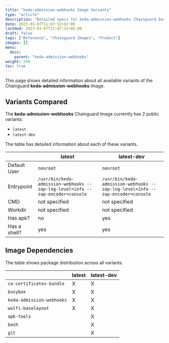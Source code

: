 ```yaml
---
title: "keda-admission-webhooks Image Variants"
type: "article"
description: "Detailed specs for keda-admission-webhooks Chainguard Image Variants"
date: 2023-03-07T11:07:52+02:00
lastmod: 2023-03-07T11:07:52+02:00
draft: false
tags: ["Reference", "Chainguard Images", "Product"]
images: []
menu:
  docs:
    parent: "keda-admission-webhooks"
weight: 550
toc: true
---
```


This page shows detailed information about all available variants of the Chainguard **keda-admission-webhooks** Image.

## Variants Compared
The **keda-admission-webhooks** Chainguard Image currently has 2 public variants: 

- `latest`
- `latest-dev`

The table has detailed information about each of these variants.

|              | latest                                                                        | latest-dev                                                                    |
|--------------|-------------------------------------------------------------------------------|-------------------------------------------------------------------------------|
| Default User | `nonroot`                                                                     | `nonroot`                                                                     |
| Entrypoint   | `/usr/bin/keda-admission-webhooks --zap-log-level=info --zap-encoder=console` | `/usr/bin/keda-admission-webhooks --zap-log-level=info --zap-encoder=console` |
| CMD          | not specified                                                                 | not specified                                                                 |
| Workdir      | not specified                                                                 | not specified                                                                 |
| Has apk?     | no                                                                            | yes                                                                           |
| Has a shell? | yes                                                                           | yes                                                                           |

## Image Dependencies
The table shows package distribution across all variants.

|                           | latest | latest-dev |
|---------------------------|--------|------------|
| `ca-certificates-bundle`  | X      | X          |
| `busybox`                 | X      | X          |
| `keda-admission-webhooks` | X      | X          |
| `wolfi-baselayout`        | X      | X          |
| `apk-tools`               |        | X          |
| `bash`                    |        | X          |
| `git`                     |        | X          |

